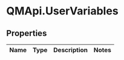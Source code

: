 # QMApi.UserVariables

## Properties
Name | Type | Description | Notes
------------ | ------------- | ------------- | -------------


